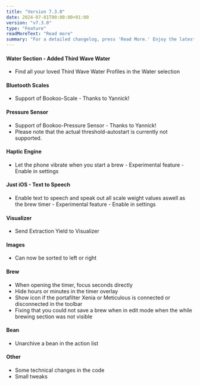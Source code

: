 ```yaml
---
title: "Version 7.3.0"
date: 2024-07-01T00:00:00+01:00
version: "v7.3.0"
type: "Feature"
readMoreText: "Read more"
summary: "For a detailed changelog, press 'Read More.' Enjoy the latest version update! :)"
---
```

#### Water Section - Added Third Wave Water
- Find all your loved Third Wave Water Profiles in the Water selection

#### Bluetooth Scales
- Support of Bookoo-Scale - Thanks to Yannick!

#### Pressure Sensor
- Support of Bookoo-Pressure Sensor - Thanks to Yannick!
- Please note that the actual threshold-autostart is currently not supported.

#### Haptic Engine
- Let the phone vibrate when you start a brew - Experimental feature - Enable in settings

#### Just iOS - Text to Speech
- Enable text to speech and speak out all scale weight values aswell as the brew timer - Experimental feature - Enable in settings

#### Visualizer
- Send Extraction Yield to Visualizer

#### Images
- Can now be sorted to left or right

#### Brew
- When opening the timer, focus seconds directly
- Hide hours or minutes in the timer overlay
- Show icon if the portafilter Xenia or Meticulous is connected or disconnected in the toolbar
- Fixing that you could not save a brew when in edit mode when the while brewing section was not visible

#### Bean
- Unarchive a bean in the action list

#### Other
- Some technical changes in the code
- Small tweaks
